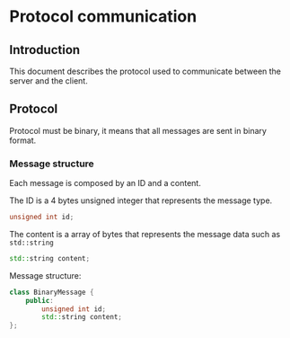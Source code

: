 # Protocol communication

## Introduction

This document describes the protocol used to communicate between the server and the client.

## Protocol

Protocol must be binary, it means that all messages are sent in binary format.

### Message structure

Each message is composed by an ID and a content.

The ID is a 4 bytes unsigned integer that represents the message type.

```cpp
unsigned int id;
```

The content is a array of bytes that represents the message data such as `std::string`

```cpp
std::string content;
```

Message structure:

```cpp
class BinaryMessage {
    public:
        unsigned int id;
        std::string content;
};
```